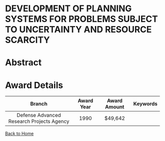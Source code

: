 
DEVELOPMENT OF PLANNING SYSTEMS FOR PROBLEMS SUBJECT TO UNCERTAINTY AND RESOURCE SCARCITY
=========================================================================================

# Abstract


  

# Award Details

|Branch|Award Year|Award Amount|Keywords|
| :---: | :---: | :---: | :---: |
|Defense Advanced Research Projects Agency|1990|$49,642||
  
  


[Back to Home](https://github.com/chrischow/dod_sbir_awards#137)